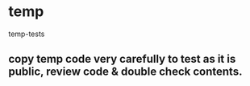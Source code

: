 # temp
temp-tests

## copy temp code very carefully to test as it is public, review code & double check contents.
